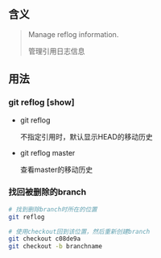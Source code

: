 ## 含义

> Manage reflog information.
>
> 管理引用日志信息

## 用法

 ### git reflog [show]

- git reflog

  不指定引用时，默认显示HEAD的移动历史

- git reflog master

  查看master的移动历史

### 找回被删除的branch

```bash
# 找到删除branch时所在的位置
git reflog

# 使用checkout回到该位置，然后重新创建branch
git checkout c08de9a
git checkout -b branchname
```


